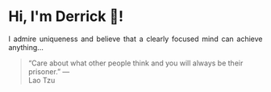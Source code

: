 # Hi, I'm Derrick 👋!
<p align="justify">I admire uniqueness and believe that a clearly focused mind can achieve anything...</p> 
<!-- #quote-start -->
<blockquote>&ldquo;Care about what other people think and you will always be their prisoner.&rdquo; &mdash; <footer>Lao Tzu</footer></blockquote>
<!-- #quote-end -->
